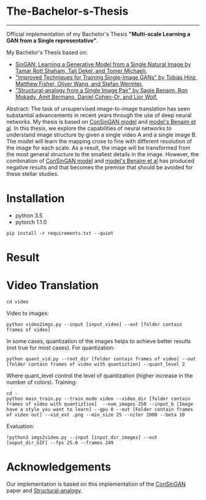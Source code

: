 # The-Bachelor-s-Thesis

---
Official implementation of my Bachelor's Thesis **"Multi-scale Learning a GAN from a Single representative"**.

My Bachelor's Thesis based on:
- [SinGAN: Learning a Generative Model from a Single Natural Image by Tamar Rott Shaham, Tali Dekel, and Tomer Michaeli.](https://arxiv.org/abs/1905.01164)
- ["Improved Techniques for Training Single-Image GANs" by Tobias Hinz, Matthew Fisher, Oliver Wang, and Stefan Wermter.](https://arxiv.org/abs/2003.11512)
- ["Structural-analogy from a Single Image Pair" by Sagie Benaim, Ron Mokady, Amit Bermano, Daniel Cohen-Or, and Lior Wolf.](https://arxiv.org/abs/2004.02222)

Abstract: The task of unsupervised image-to-image translation has seen substantial advancements in recent years through the use of deep neural networks. My thesis is based on [ConSinGAN model](https://arxiv.org/abs/2004.02222) and [model's Benaim et al](https://arxiv.org/abs/2004.02222). In this thesis, we explore the capabilities of neural networks to understand image structure by given a single video A and a single image B. The model will learn the mapping  crose to fine with different resolution of the image for each scale. As a result, the image will be transformed from the most general structure to the smallest details in the image. However, the combination of [ConSinGAN model](https://arxiv.org/abs/2004.02222) and [model's Benaim et al](https://arxiv.org/abs/2004.02222) has produced negative results and that becomes the premise that should be avoided for these stellar studies.

# Installation
- python 3.5
- pytorch 1.1.0

```
pip install -r requirements.txt --quiet
```

# Result

# Video Translation
```
cd video
```
Video to images:
```
python video2imgs.py --input [input_video] --out [folder contain frames of video]
```
In some cases, quantization of the images helps to achieve better results (not true for most cases). For quantization:
```
python quant_vid.py --root_dir [folder contain frames of video] --out [folder contain frames of video with quantiztion] --quant_level 2
```
Where quant_level control the level of quantization (higher increase in the number of colors). 
Training:
```
cd -
python main_train.py --train_mode video --video_dir [folder contain frames of video with quantiztion]  --num_images 250 --input_b [Image have a style you want to learn] --gpu 0 --out [Folder contain frames of video out] --vid_ext .png --min_size 25 --niter 2000 --beta 10
```
Evaluation:
```
!python3 imgs2video.py --input [input_dir_images] --out [ouput_dir_GIF] --fps 25.0 --frames 249
```
# Acknowledgements
Our implementation is based on this implementation of the [ConSinGAN](https://github.com/tohinz/ConSinGAN/blob/master/README.md) paper and [Structural-analogy](https://github.com/rmokady/structural-analogy).

